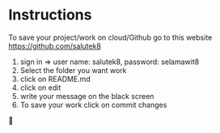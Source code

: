 Instructions
=======

To save your project/work on cloud/Github go to this website https://github.com/salutek8

1. sign in => user name: salutek8, password: selamawit8
2. Select the folder you want work
3. click on README.md
4. click on edit
5. write your message on the black screen
6. To save your work click on commit changes
 


